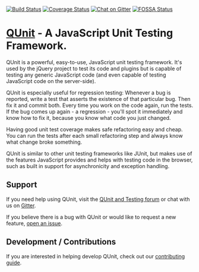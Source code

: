 [![Build Status](https://travis-ci.org/qunitjs/qunit.svg?branch=master)](https://travis-ci.org/qunitjs/qunit)
[![Coverage Status](https://coveralls.io/repos/qunitjs/qunit/badge.svg)](https://coveralls.io/github/qunitjs/qunit)
[![Chat on Gitter](https://badges.gitter.im/Join%20Chat.svg)](https://gitter.im/qunitjs/qunit?utm_source=badge&utm_medium=badge&utm_campaign=pr-badge&utm_content=badge)
[![FOSSA Status](https://app.fossa.io/api/projects/git%2Bhttps%3A%2F%2Fgithub.com%2Fqunitjs%2Fqunit.svg?type=shield)](https://app.fossa.io/projects/git%2Bhttps%3A%2F%2Fgithub.com%2Fqunitjs%2Fqunit?ref=badge_shield)

# [QUnit](https://qunitjs.com) - A JavaScript Unit Testing Framework.

QUnit is a powerful, easy-to-use, JavaScript unit testing framework. It's used by the jQuery
project to test its code and plugins but is capable of testing any generic
JavaScript code (and even capable of testing JavaScript code on the server-side).

QUnit is especially useful for regression testing: Whenever a bug is reported,
write a test that asserts the existence of that particular bug. Then fix it and
commit both. Every time you work on the code again, run the tests. If the bug
comes up again - a regression - you'll spot it immediately and know how to fix
it, because you know what code you just changed.

Having good unit test coverage makes safe refactoring easy and cheap. You can
run the tests after each small refactoring step and always know what change
broke something.

QUnit is similar to other unit testing frameworks like JUnit, but makes use of
the features JavaScript provides and helps with testing code in the browser, such as built in support for asynchronicity and exception handling.

## Support

If you need help using QUnit, visit the [QUnit and Testing forum](https://forum.jquery.com/qunit-and-testing) or chat with us on [Gitter](https://gitter.im/qunitjs/qunit).

If you believe there is a bug with QUnit or would like to request a new feature, [open an issue](https://github.com/qunitjs/qunit/issues).

## Development / Contributions

If you are interested in helping develop QUnit, check out our [contributing guide](./CONTRIBUTING.md).
